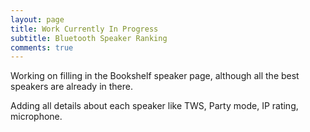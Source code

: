 ```yaml
---
layout: page
title: Work Currently In Progress
subtitle: Bluetooth Speaker Ranking
comments: true
---
```


Working on filling in the Bookshelf speaker page, although all the best speakers are already in there.

Adding all details about each speaker like TWS, Party mode, IP rating, microphone.
